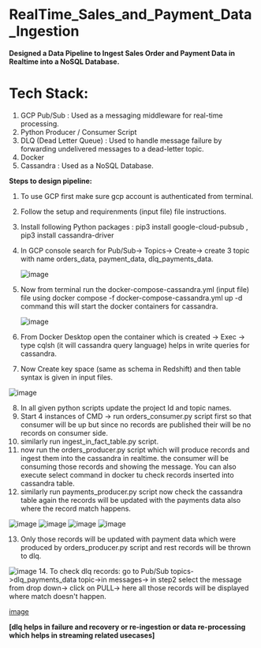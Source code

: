# RealTime_Sales_and_Payment_Data_Ingestion

**Designed a Data Pipeline to Ingest Sales Order and Payment Data in Realtime into a NoSQL Database.**

# Tech Stack:
1. GCP Pub/Sub : Used as a messaging middleware for real-time processing.
2. Python Producer / Consumer Script
3. DLQ (Dead Letter Queue) : Used to handle message failure by forwarding undelivered messages to a dead-letter topic.
4. Docker
5. Cassandra : Used as a NoSQL Database. 

**Steps to design pipeline:**

1. To use GCP first make sure gcp account is authenticated from terminal.
2. Follow the setup and requirenments (input file) file instructions.
3. Install following Python packages : pip3 install google-cloud-pubsub , pip3 install cassandra-driver
4. In GCP console search for Pub/Sub-> Topics-> Create-> create 3 topic with name orders_data, payment_data, dlq_payments_data.

   ![image](https://github.com/user-attachments/assets/09dd5934-2071-450e-a747-c4ea11ccf914)

5. Now from terminal run the docker-compose-cassandra.yml (input file) file using docker compose -f docker-compose-cassandra.yml up -d command this will  start the docker containers for cassandra.

   ![image](https://github.com/user-attachments/assets/a3c98761-1448-4073-b7e1-9a136507acac)

6. From Docker Desktop open the container which is created -> Exec -> type cqlsh (it will cassandra query language) helps in write queries for cassandra.
7. Now Create key space (same as schema in Redshift) and then table syntax is given in input files.

 ![image](https://github.com/user-attachments/assets/a84a222a-6c9e-46e3-bbd1-c0ec845146e2)

8. In all given python scripts update the project Id and topic names.
9. Start 4 instances of CMD -> run orders_consumer.py script first so that consumer will be up but since no records are published their will be no records on consumer side.
10. similarly run ingest_in_fact_table.py script.
11. now run the orders_producer.py script which will produce records and ingest them into the cassandra in realtime. the consumer will be consuming those records and showing the message. You can also execute select command in docker tu check records inserted into cassandra table.
12. similarly run payments_producer.py script now check the cassandra table again the records will be updated with the payments data also where the record match happens.

 ![image](https://github.com/user-attachments/assets/69d694d8-276c-4a2a-8196-b1cf5cd73165)
![image](https://github.com/user-attachments/assets/0c0bb21f-a7d3-44a3-bcf2-2c889310a47c)
![image](https://github.com/user-attachments/assets/13c99af2-e98f-4408-8f4b-6bcf9d31e0ca)
![image](https://github.com/user-attachments/assets/38beec03-9396-44f3-b8fa-32d73f6f9fc3)



13. Only those records will be updated with payment data which were produced by orders_producer.py script and rest records will be thrown to dlq.

 ![image](https://github.com/user-attachments/assets/0e39aeeb-b330-4ece-8e68-36b87bc976b0)
14. To check dlq records:
    go to  Pub/Sub topics->dlq_payments_data topic->in messages-> in step2 select the message from drop down-> click on PULL-> here all those records will be displayed where match doesn't happen.

[image](https://github.com/user-attachments/assets/5ce0e3fb-674c-46f0-9eee-b2260a0f7c98)



**[dlq helps in failure and recovery or re-ingestion or data re-processing which helps in streaming related usecases]**



	



